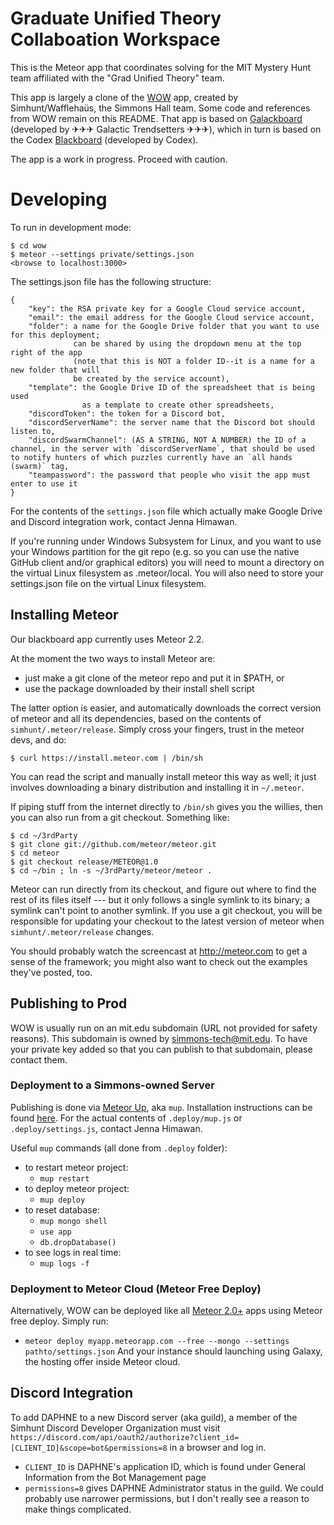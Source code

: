 Graduate Unified Theory Collaboation Workspace
================

This is the Meteor app that coordinates solving for the MIT Mystery Hunt team affiliated with the "Grad Unified Theory" team.

This app is largely a clone of the [WOW](https://github.com/simhunt/wow) app, created by Simhunt/Wafflehaüs, the Simmons Hall team.  Some code and references from WOW remain on this README.
That app is based on [Galackboard](https://github.com/Galactic-Infrastructure/galackboard) (developed by ✈﻿✈﻿✈ Galactic Trendsetters ✈﻿✈﻿✈), which in turn is based on the Codex [Blackboard](https://github.com/cjb/codex-blackboard) (developed by Codex).

The app is a work in progress. Proceed with caution.
  
Developing
==========

To run in development mode:

    $ cd wow
    $ meteor --settings private/settings.json
    <browse to localhost:3000>

The settings.json file has the following structure:
```
{
    "key": the RSA private key for a Google Cloud service account,
    "email": the email address for the Google Cloud service account,
    "folder": a name for the Google Drive folder that you want to use for this deployment;
              can be shared by using the dropdown menu at the top right of the app
              (note that this is NOT a folder ID--it is a name for a new folder that will
              be created by the service account),
    "template": the Google Drive ID of the spreadsheet that is being used 
    			as a template to create other spreadsheets,
    "discordToken": the token for a Discord bot,
    "discordServerName": the server name that the Discord bot should listen to,
    "discordSwarmChannel": (AS A STRING, NOT A NUMBER) the ID of a channel, in the server with `discordServerName`, that should be used to notify hunters of which puzzles currently have an `all hands (swarm)` tag,
    "teampassword": the password that people who visit the app must enter to use it
}
```
For the contents of the `settings.json` file which actually make Google Drive and Discord integration work, contact Jenna Himawan.

If you're running under Windows Subsystem for Linux, and you want to use your
Windows partition for the git repo (e.g. so you can use the native GitHub
client and/or graphical editors) you will need to mount a directory on the
virtual Linux filesystem as .meteor/local. You will also need to store your
settings.json file on the virtual Linux filesystem.

## Installing Meteor

Our blackboard app currently uses Meteor 2.2.

At the moment the two ways to install Meteor are:

* just make a git clone of the meteor repo and put it in $PATH, or
* use the package downloaded by their install shell script

The latter option is easier, and automatically downloads the correct
version of meteor and all its dependencies, based on the contents of
`simhunt/.meteor/release`.  Simply cross your fingers, trust
in the meteor devs, and do:

    $ curl https://install.meteor.com | /bin/sh

You can read the script and manually install meteor this way as well;
it just involves downloading a binary distribution and installing it
in `~/.meteor`.

If piping stuff from the internet directly to `/bin/sh` gives you the
willies, then you can also run from a git checkout.  Something like:

    $ cd ~/3rdParty
    $ git clone git://github.com/meteor/meteor.git
    $ cd meteor
    $ git checkout release/METEOR@1.0
    $ cd ~/bin ; ln -s ~/3rdParty/meteor/meteor .

Meteor can run directly from its checkout, and figure out where to
find the rest of its files itself --- but it only follows a single symlink
to its binary; a symlink can't point to another symlink.  If you use a
git checkout, you will be responsible for updating your checkout to
the latest version of meteor when `simhunt/.meteor/release`
changes.

You should probably watch the screencast at http://meteor.com to get a sense
of the framework; you might also want to check out the examples they've
posted, too.

## Publishing to Prod
WOW is usually run on an mit.edu subdomain (URL not provided for safety reasons). This subdomain is owned by <simmons-tech@mit.edu>. To have your private key added so that you can publish to that subdomain, please contact them.

### Deployment to a Simmons-owned Server

Publishing is done via [Meteor Up](http://meteor-up.com), aka `mup`. Installation instructions can be found [here](http://meteor-up.com/docs.html#installation). For the actual contents of `.deploy/mup.js` or `.deploy/settings.js`, contact Jenna Himawan.

Useful `mup` commands (all done from `.deploy` folder):
 - to restart meteor project:
    - `mup restart`
 - to deploy meteor project:
    - `mup deploy`
 - to reset database:
    - `mup mongo shell`
    - `use app`
    - `db.dropDatabase()`
 - to see logs in real time:
    - `mup logs -f`

### Deployment to Meteor Cloud (Meteor Free Deploy)

Alternatively, WOW can be deployed like all [Meteor 2.0+](https://blog.meteor.com/meteor-2-0-is-here-867b0ab4f8df) apps using Meteor free deploy. Simply run:
- `meteor deploy myapp.meteorapp.com --free --mongo --settings pathto/settings.json`
And your instance should launching using Galaxy, the hosting offer inside Meteor cloud.

## Discord Integration

To add DAPHNE to a new Discord server (aka guild), a member of the Simhunt Discord Developer Organization must visit `https://discord.com/api/oauth2/authorize?client_id=[CLIENT_ID]&scope=bot&permissions=8` in a browser and log in.
 - `CLIENT_ID` is DAPHNE's application ID, which is found under General Information from the Bot Management page
 - `permissions=8` gives DAPHNE Administrator status in the guild. We could probably use narrower permissions, but I don't really see a reason to make things complicated.

